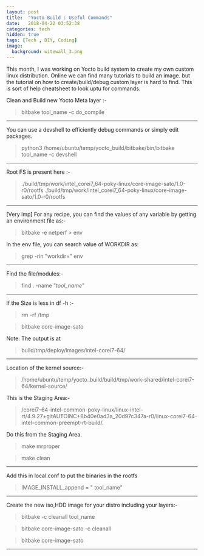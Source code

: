 ```yaml
---
layout: post
title:  "Yocto Build : Useful Commands"
date:   2018-04-22 03:52:38
categories: tech
hidden: true
tags: [Tech , DIY, Coding]
image:
  background: witewall_3.png
---
```


This month, I was working on Yocto build system to create my own custom linux distribution. Online we can find many tutorials to build an image. but the tutorial on how to create/build/debug custom layer is hard to find. This is sort of help cheatsheet to look uptu for commands.


Clean and Build new Yocto Meta layer :-

>bitbake tool_name  -c do_compile

---------------------------------------------------------------------

You can use a devshell to efficiently debug commands or simply edit packages.

>python3 /home/ubuntu/temp/yocto_build/bitbake/bin/bitbake tool_name -c devshell

---------------------------------------------------------------------
Root FS is present here :-
>./build/tmp/work/intel_corei7_64-poky-linux/core-image-sato/1.0-r0/rootfs
>./build/tmp/work/intel_corei7_64-poky-linux/core-image-sato/1.0-r0/rootfs

---------------------------------------------------------------------
[Very imp] For any recipe, you can find the values of any variable by getting an environment file as:-

> bitbake -e netperf > env

In the env file, you can search value of WORKDIR as:

>grep -rin "workdir=" env

---------------------------------------------------------------------
Find the file/modules:-

>find . -name "*tool_name*"

---------------------------------------------------------------------
If the Size is less in df -h :-

>rm -rf /tmp

>bitbake core-image-sato

Note: The output is at

>build/tmp/deploy/images/intel-corei7-64/

---------------------------------------------------------------------
Location of the kernel source:-

>/home/ubuntu/temp/yocto_build/build/tmp/work-shared/intel-corei7-64/kernel-source/

This is the Staging Area:-

>/corei7-64-intel-common-poky-linux/linux-intel-rt/4.9.27+gitAUTOINC+8b40e0ad3a_20d97c347a-r0/linux-corei7-64-intel-common-preempt-rt-build/.

Do this from the Staging Area.

>make mrproper

>make clean

---------------------------------------------------------------------

Add this in local.conf to put the binaries in the rootfs

>IMAGE_INSTALL_append = " tool_name"

---------------------------------------------------------------------


Create the new iso,HDD image for your distro including your layers:-

>bitbake -c cleanall tool_name

>bitbake core-image-sato -c cleanall

>bitbake core-image-sato

---------------------------------------------------------------------
